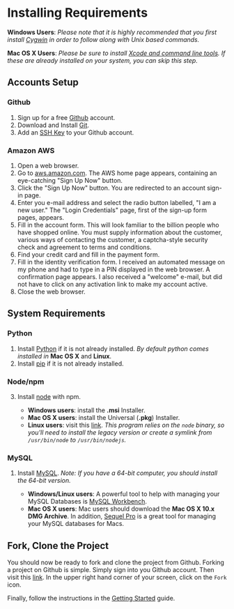 # Installing Requirements
**Windows Users**:  *Please note that it is highly recommended that you first install
[Cygwin](https://www.cygwin.com/install.html) in order to follow along with Unix based commands.*

**Mac OS X Users**: *Please be sure to install
[Xcode and command line tools](http://stackoverflow.com/questions/9329243/xcode-4-4-and-later-install-command-line-tools).
If these are already installed on your system, you can skip this step.*

## Accounts Setup
### Github
1. Sign up for a free [Github](https://help.github.com/articles/signing-up-for-a-new-github-account) account.
2. Download and Install [Git](https://help.github.com/articles/set-up-git).
3. Add an [SSH Key](https://help.github.com/articles/generating-ssh-keys) to your Github account.

### Amazon AWS
1.  Open a web browser.
2.  Go to [aws.amazon.com](http://aws.amazon.com/). The AWS home page appears, containing an eye-catching
"Sign Up Now" button.
3.  Click the "Sign Up Now" button. You are redirected to an account sign-in page.
4.  Enter you e-mail address and select the radio button labelled, "I am a new user."
The "Login Credentials" page, first of the sign-up form pages, appears.
5.  Fill in the account form. This will look familiar to the billion people who have shopped online.
You must supply information about the customer, various ways of contacting the customer, a captcha-style security
check and agreement to terms and conditions.
6.  Find your credit card and fill in the payment form.
7.  Fill in the identity verification form. I received an automated message on my phone and had to type in a PIN
displayed in the web browser. A confirmation page appears. I also received a "welcome" e-mail, but did not have to
click on any activation link to make my account active.
8.  Close the web browser.

## System Requirements
### Python
1. Install [Python](https://www.python.org/downloads/) if it is not already installed. *By default python comes
installed in* **Mac OS X** and **Linux**.
2. Install [pip](http://pip.readthedocs.org/en/latest/installing.html) if it is not already installed.

### Node/npm
3. Install [node](http://nodejs.org/download/) with npm.

    * **Windows users**: install the **.msi** Installer.
    * **Mac OS X users**: install the Universal (**.pkg**) Installer.
    * **Linux users**: visit this [link](https://github.com/joyent/node/wiki/Installing-Node.js-via-package-manager).
    *This program relies on the `node` binary, so you'll need to install the legacy version or create a symlink from
    `/usr/bin/node` to `/usr/bin/nodejs`.*

### MySQL
1. Install [MySQL](http://dev.mysql.com/downloads/mysql/).
*Note: If you have a 64-bit computer, you should install the 64-bit version.*

    * **Windows/Linux users**: A powerful tool to help with managing your MySQL Databases is
    [MySQL Workbench](http://www.mysql.com/products/workbench/).
    * **Mac OS X users**: Mac users should download the **Mac OS X 10.x DMG Archive**.
    In addition, [Sequel Pro](http://www.sequelpro.com/) is a great tool for managing your MySQL databases for Macs.

## Fork, Clone the Project
You should now be ready to fork and clone the project from Github. Forking a project on Github is simple. Simply sign into
you Github account. Then visit this [link](https://github.com/stormpython/insightfl). In the upper right hand corner of
your screen, click on the `Fork` icon.

Finally, follow the instructions in the [Getting Started](https://github.com/stormpython/insightfl#getting-started) guide.

